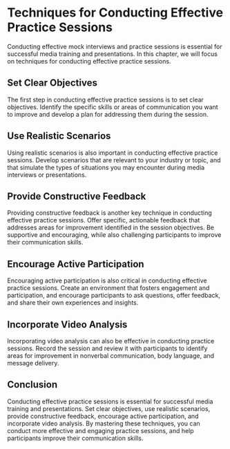 Techniques for Conducting Effective Practice Sessions
===================================================================================================================

Conducting effective mock interviews and practice sessions is essential for successful media training and presentations. In this chapter, we will focus on techniques for conducting effective practice sessions.

Set Clear Objectives
--------------------

The first step in conducting effective practice sessions is to set clear objectives. Identify the specific skills or areas of communication you want to improve and develop a plan for addressing them during the session.

Use Realistic Scenarios
-----------------------

Using realistic scenarios is also important in conducting effective practice sessions. Develop scenarios that are relevant to your industry or topic, and that simulate the types of situations you may encounter during media interviews or presentations.

Provide Constructive Feedback
-----------------------------

Providing constructive feedback is another key technique in conducting effective practice sessions. Offer specific, actionable feedback that addresses areas for improvement identified in the session objectives. Be supportive and encouraging, while also challenging participants to improve their communication skills.

Encourage Active Participation
------------------------------

Encouraging active participation is also critical in conducting effective practice sessions. Create an environment that fosters engagement and participation, and encourage participants to ask questions, offer feedback, and share their own experiences and insights.

Incorporate Video Analysis
--------------------------

Incorporating video analysis can also be effective in conducting practice sessions. Record the session and review it with participants to identify areas for improvement in nonverbal communication, body language, and message delivery.

Conclusion
----------

Conducting effective practice sessions is essential for successful media training and presentations. Set clear objectives, use realistic scenarios, provide constructive feedback, encourage active participation, and incorporate video analysis. By mastering these techniques, you can conduct more effective and engaging practice sessions, and help participants improve their communication skills.
